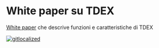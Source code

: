 # White paper su TDEX

[White paper](https://github.com/TDex-network/whitepaper/blob/main/it/TDEXWP_V1.md) che descrive funzioni e caratteristiche di TDEX


[![gitlocalized ](https://gitlocalize.com/repo/5529/it/badge.svg)](https://gitlocalize.com/repo/5529/it?utm_source=badge)

